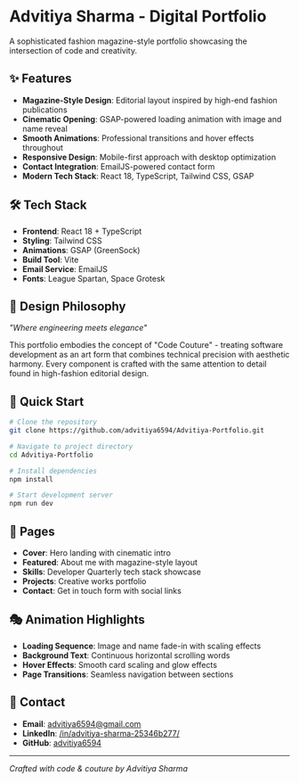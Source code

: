 # Advitiya Sharma - Digital Portfolio

A sophisticated fashion magazine-style portfolio showcasing the intersection of code and creativity.

## ✨ Features

- **Magazine-Style Design**: Editorial layout inspired by high-end fashion publications
- **Cinematic Opening**: GSAP-powered loading animation with image and name reveal
- **Smooth Animations**: Professional transitions and hover effects throughout
- **Responsive Design**: Mobile-first approach with desktop optimization
- **Contact Integration**: EmailJS-powered contact form
- **Modern Tech Stack**: React 18, TypeScript, Tailwind CSS, GSAP

## 🛠️ Tech Stack

- **Frontend**: React 18 + TypeScript
- **Styling**: Tailwind CSS
- **Animations**: GSAP (GreenSock)
- **Build Tool**: Vite
- **Email Service**: EmailJS
- **Fonts**: League Spartan, Space Grotesk

## 🎨 Design Philosophy

*"Where engineering meets elegance"*

This portfolio embodies the concept of "Code Couture" - treating software development as an art form that combines technical precision with aesthetic harmony. Every component is crafted with the same attention to detail found in high-fashion editorial design.

## 🚀 Quick Start

```bash
# Clone the repository
git clone https://github.com/advitiya6594/Advitiya-Portfolio.git

# Navigate to project directory
cd Advitiya-Portfolio

# Install dependencies
npm install

# Start development server
npm run dev
```

## 📄 Pages

- **Cover**: Hero landing with cinematic intro
- **Featured**: About me with magazine-style layout
- **Skills**: Developer Quarterly tech stack showcase
- **Projects**: Creative works portfolio
- **Contact**: Get in touch form with social links

## 🎭 Animation Highlights

- **Loading Sequence**: Image and name fade-in with scaling effects
- **Background Text**: Continuous horizontal scrolling words
- **Hover Effects**: Smooth card scaling and glow effects
- **Page Transitions**: Seamless navigation between sections

## 📱 Contact

- **Email**: advitiya6594@gmail.com
- **LinkedIn**: [/in/advitiya-sharma-25346b277/](https://www.linkedin.com/in/advitiya-sharma-25346b277/)
- **GitHub**: [advitiya6594](https://github.com/advitiya6594)

---

*Crafted with code & couture by Advitiya Sharma* 